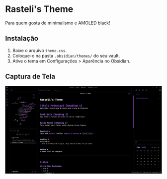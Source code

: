 # Rasteli's Theme
Para quem gosta de minimalismo e AMOLED black!

## Instalação
1. Baixe o arquivo `theme.css`.
2. Coloque-o na pasta `.obsidian/themes/` do seu vault.
3. Ative o tema em Configurações > Aparência no Obsidian.

## Captura de Tela
![Screenshot](assets/screenshots.png)
